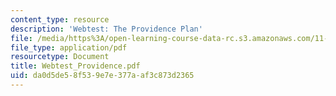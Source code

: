```yaml
---
content_type: resource
description: 'Webtest: The Providence Plan'
file: /media/https%3A/open-learning-course-data-rc.s3.amazonaws.com/11-521-spatial-database-management-and-advanced-geographic-information-systems-spring-2003/da0d5de58f539e7e377aaf3c873d2365_Webtest_Providence.pdf
file_type: application/pdf
resourcetype: Document
title: Webtest_Providence.pdf
uid: da0d5de5-8f53-9e7e-377a-af3c873d2365
---
```

